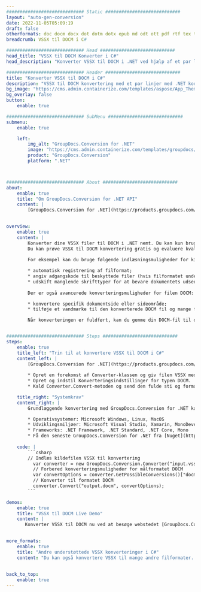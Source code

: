 ```yaml
---
############################# Static ############################
layout: "auto-gen-conversion"
date: 2022-11-05T05:09:19
draft: false
otherformats: doc docm docx dot dotm dotx epub md odt ott pdf rtf tex txt vdx vsdm vsdx vssm vssx vstm vstx vsx vtx xps
breadcrumb: VSSX til DOCM i C#

############################# Head ############################
head_title: "VSSX til DOCM Konverter i C#"
head_description: "Konverter VSSX til DOCM i .NET ved hjælp af et par linjer kode. Brug GroupDocs Document Conversion API til at konvertere over 160 filformater."

############################# Header ############################
title: "Konverter VSSX til DOCM i C#"
description: "VSSX til DOCM konvertering med et par linjer med .NET kode"
bg_image: "https://cms.admin.containerize.com/templates/aspose/App_Themes/V3/images/bg/header1.png"
bg_overlay: false
button:
    enable: true

############################# SubMenu ############################
submenu:
    enable: true

    left:
        img_alt: "GroupDocs.Conversion for .NET"
        image: "https://cms.admin.containerize.com/templates/groupdocs/images/product-logos/90x90-noborder/groupdocs-conversion-net.png"
        product: "GroupDocs.Conversion"
        platform: ".NET"



############################# About ############################
about:
    enable: true
    title: "Om GroupDocs.Conversion for .NET API"
    content: |
        [GroupDocs.Conversion for .NET](https://products.groupdocs.com/conversion/net/) kan bruges til at konvertere Microsoft Word, Excel, PowerPoint, PDF, Visio og andre formater. GroupDocs.Conversion er en selvstændig API, der er velegnet til back-end og interne systemer, hvor høj ydeevne er påkrævet. Det afhænger ikke af nogen software som Microsoft eller Open Office.
    

overview:
    enable: true
    content: |
        Konverter dine VSSX filer til DOCM i .NET nemt. Du kan kun bruge et par C# kodelinjer i enhver platform efter eget valg, såsom - Windows, Linux, macOS.
        Du kan prøve VSSX til DOCM konvertering gratis og evaluere kvaliteten af ​​konverteringsresultaterne. Sammen med simple filkonverteringsscenarier kan du prøve mere avancerede muligheder for at indlæse kilden VSSX fil og for at gemme output DOCM resultat. 
        
        For eksempel kan du bruge følgende indlæsningsmuligheder for kilden VSSX:

        * automatisk registrering af filformat;
        * angiv adgangskode til beskyttede filer (hvis filformatet understøtter det);
        * udskift manglende skrifttyper for at bevare dokumentets udseende.
        
        Der er også avancerede konverteringsmuligheder for filen DOCM:

        * konvertere specifik dokumentside eller sideområde;
        * tilføje et vandmærke til den konverterede DOCM fil og mange flere.

        Når konverteringen er fuldført, kan du gemme din DOCM-fil til den lokale filsti eller ethvert tredjepartslager som FTP, Amazon S3, Google Drive, Dropbox osv. Bemærk venligst - for at konvertere VSSX til {{ TO}} er der ikke behov for yderligere software installeret - som MS Office, Open Office, Adobe Acrobat Reader osv.


############################# Steps ############################
steps:
    enable: true
    title_left: "Trin til at konvertere VSSX til DOCM i C#"
    content_left: |
        [GroupDocs.Conversion for .NET](https://products.groupdocs.com/conversion/net/) gør det nemt for udviklere at konvertere en VSSX fil til DOCM med et par linjer kode.
        
        * Opret en forekomst af Converter-klassen og giv filen VSSX med den fulde sti
        * Opret og indstil Konverteringsindstillinger for typen DOCM.
        * Kald Converter.Convert-metoden og send den fulde sti og format (DOCM) som en parameter

    title_right: "Systemkrav"
    content_right: |
        Grundlæggende konvertering med GroupDocs.Conversion for .NET kan udføres med nogle få enkle trin. Vores API'er understøttes på alle større platforme og operativsystemer. Før du udfører koden nedenfor, skal du sørge for, at du har følgende forudsætninger installeret på dit system.

        * Operativsystemer: Microsoft Windows, Linux, MacOS
        * Udviklingsmiljøer: Microsoft Visual Studio, Xamarin, MonoDevelop
        * Frameworks: .NET Framework, .NET Standard, .NET Core, Mono
        * Få den seneste GroupDocs.Conversion for .NET fra [Nuget](https://www.nuget.org/packages/groupdocs.conversion)
         
    code: |
        ```csharp    
        // Indlæs kildefilen VSSX til konvertering
          var converter = new GroupDocs.Conversion.Converter("input.vssx");
          // Forbered konverteringsmuligheder for målformatet DOCM
          var convertOptions = converter.GetPossibleConversions()["docm"].ConvertOptions;
          // Konverter til formatet DOCM
          converter.Convert("output.docm", convertOptions);
        ```

demos:
    enable: true
    title: "VSSX til DOCM Live Demo"
    content: |
       Konverter VSSX til DOCM nu ved at besøge webstedet [GroupDocs.Conversion App](https://products.groupdocs.app/conversion/family). Online demo har følgende fordele
          

more_formats:
    enable: true
    title: "Andre understøttede VSSX konverteringer i C#"
    content: "Du kan også konvertere VSSX til mange andre filformater. Se venligst listen nedenfor."
       
       
back_to_top:
    enable: true
---
```


